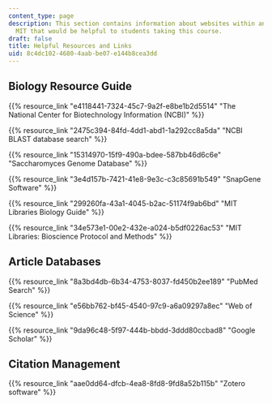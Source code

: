 ```yaml
---
content_type: page
description: This section contains information about websites within and outside of
  MIT that would be helpful to students taking this course.
draft: false
title: Helpful Resources and Links
uid: 8c4dc102-4680-4aab-be07-e144b8cea3dd
---
```

## Biology Resource Guide

{{% resource_link "e4118441-7324-45c7-9a2f-e8be1b2d5514" "The National Center for Biotechnology Information (NCBI)" %}}

{{% resource_link "2475c394-84fd-4dd1-abd1-1a292cc8a5da" "NCBI BLAST database search" %}}

{{% resource_link "15314970-15f9-490a-bdee-587bb46d6c6e" "Saccharomyces Genome Database" %}}

{{% resource_link "3e4d157b-7421-41e8-9e3c-c3c85691b549" "SnapGene Software" %}}

{{% resource_link "299260fa-43a1-4045-b2ac-51174f9ab6bd" "MIT Libraries Biology Guide" %}}

{{% resource_link "34e573e1-00e2-432e-a024-b5df0226ac53" "MIT Libraries: Bioscience Protocol and Methods" %}}

## Article Databases

{{% resource_link "8a3bd4db-6b34-4753-8037-fd450b2ee189" "PubMed Search" %}}

{{% resource_link "e56bb762-bf45-4540-97c9-a6a09297a8ec" "Web of Science" %}}

{{% resource_link "9da96c48-5f97-444b-bbdd-3ddd80ccbad8" "Google Scholar" %}}

## Citation Management

{{% resource_link "aae0dd64-dfcb-4ea8-8fd8-9fd8a52b115b" "Zotero software" %}}